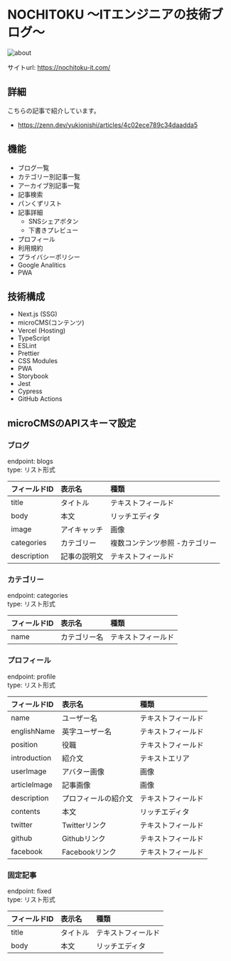 # NOCHITOKU 〜ITエンジニアの技術ブログ〜

![about](https://user-images.githubusercontent.com/58220747/128194956-a07bc467-01f4-4ab1-8023-bc629a3722fe.png)

サイトurl: https://nochitoku-it.com/

## 詳細

こちらの記事で紹介しています。

- https://zenn.dev/yukionishi/articles/4c02ece789c34daadda5

## 機能
- ブログ一覧
- カテゴリー別記事一覧
- アーカイブ別記事一覧
- 記事検索
- パンくずリスト
- 記事詳細
  - SNSシェアボタン
  - 下書きプレビュー
- プロフィール
- 利用規約
- プライバシーポリシー
- Google Analitics
- PWA

## 技術構成
- Next.js (SSG)
- microCMS(コンテンツ)
- Vercel (Hosting)
- TypeScript
- ESLint
- Prettier
- CSS Modules
- PWA
- Storybook
- Jest
- Cypress
- GitHub Actions

## microCMSのAPIスキーマ設定

### ブログ

endpoint: blogs
<br>
type: リスト形式

| フィールドID | 表示名 | 種類 |
|:---|:---|:---|
|title|タイトル|テキストフィールド|
|body|本文|リッチエディタ|
|image|アイキャッチ|画像|
|categories|カテゴリー|複数コンテンツ参照 -カテゴリー|
|description|記事の説明文|テキストフィールド|

### カテゴリー

endpoint: categories
<br>
type: リスト形式

| フィールドID | 表示名 | 種類 |
|:---|:---|:---|
|name|カテゴリー名|テキストフィールド|

### プロフィール

endpoint: profile
<br>
type: リスト形式

| フィールドID | 表示名 | 種類 |
|:---|:---|:---|
|name|ユーザー名|テキストフィールド|
|englishName|英字ユーザー名|テキストフィールド|
|position|役職|テキストフィールド|
|introduction|紹介文|テキストエリア|
|userImage|アバター画像|画像|
|articleImage|記事画像|画像|
|description|プロフィールの紹介文|テキストフィールド|
|contents|本文|リッチエディタ|
|twitter|Twitterリンク|テキストフィールド|
|github|Githubリンク|テキストフィールド|
|facebook|Facebookリンク|テキストフィールド|

### 固定記事

endpoint: fixed
<br>
type: リスト形式

| フィールドID | 表示名 | 種類 |
|:---|:---|:---|
|title|タイトル|テキストフィールド|
|body|本文|リッチエディタ|
